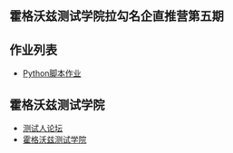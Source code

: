 ## 霍格沃兹测试学院拉勾名企直推营第五期

## 作业列表
- [Python脚本作业](test_git/demo.py)

## 霍格沃兹测试学院
- [测试人论坛](https://ceshiren.com)
- [霍格沃兹测试学院](https://testing-studio.com)